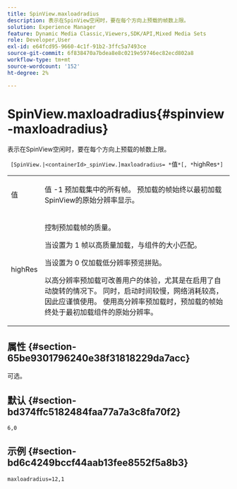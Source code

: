 ```yaml
---
title: SpinView.maxloadradius
description: 表示在SpinView空闲时，要在每个方向上预载的帧数上限。
solution: Experience Manager
feature: Dynamic Media Classic,Viewers,SDK/API,Mixed Media Sets
role: Developer,User
exl-id: e64fcd95-9660-4c1f-91b2-3ffc5a7493ce
source-git-commit: 6f838470a7bdea8e8c0219e59746ec82ecd802a8
workflow-type: tm+mt
source-wordcount: '152'
ht-degree: 2%

---
```


# SpinView.maxloadradius{#spinview-maxloadradius}

表示在SpinView空闲时，要在每个方向上预载的帧数上限。

` [SpinView.|<containerId>_spinView.]maxloadradius= *`值`*[, *`highRes`*]`

<table id="table_06BEA037FA82467CAA88D1CA62AE972E"> 
 <tbody> 
  <tr> 
   <td colname="col1"> <p> <span class="codeph"><span class="varname"> 值</span></span> </p> </td> 
   <td colname="col2"> <p> 值 <span class="codeph"> -1</span> 预加载集中的所有帧。 预加载的帧始终以最初加载SpinView的原始分辨率显示。 </p> </td> 
  </tr> 
  <tr> 
   <td colname="col1"> <p><span class="codeph"><span class="varname"> highRes</span></span> </p> </td> 
   <td colname="col2"> <p> 控制预加载帧的质量。 </p> <p>当设置为 <span class="codeph"> 1</span> 帧以高质量加载，与组件的大小匹配。 </p> <p>当设置为 <span class="codeph"> 0</span> 仅加载低分辨率预览拼贴。</p> <p>以高分辨率预加载可改善用户的体验，尤其是在启用了自动旋转的情况下。 同时，启动时间较慢，网络消耗较高，因此应谨慎使用。 使用高分辨率预加载时，预加载的帧始终处于最初加载组件的原始分辨率。 </p> </td> 
  </tr> 
 </tbody> 
</table>

## 属性 {#section-65be9301796240e38f31818229da7acc}

可选。

## 默认 {#section-bd374ffc5182484faa77a7a3c8fa70f2}

`6,0`

## 示例 {#section-bd6c4249bccf44aab13fee8552f5a8b3}

`maxloadradius=12,1`
